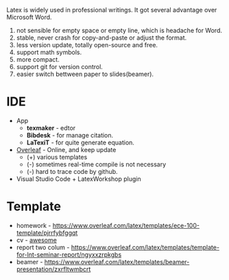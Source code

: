 Latex is widely used in professional writings. It got several advantage over Microsoft Word.        
1. not sensible for empty space or empty line, which is headache for Word.  
2. stable, never crash for copy-and-paste or adjust the format.
3. less version update, totally open-source and free.  
4. support math symbols.
5. more compact.  
6. support git for version control.
7. easier switch bettween paper to slides(beamer). 
# IDE
* App
    *  **texmaker** - edtor
    *  **Bibdesk** - for manage citation.
    * **LaTexiT** - for quite generate equation.
* [Overleaf](https://www.overleaf.com/) - Online, and keep update
    * (+) various templates 
    * (-) sometimes real-time compile is not necessary
    * (-) hard to trace code by github.
* Visual Studio Code + LatexWorkshop plugin
    

# Template
* homework - https://www.overleaf.com/latex/templates/ece-100-template/pjrrfybfggqt
* cv - [awesome](https://www.overleaf.com/latex/templates/awesome-cv/dfnvtnhzhhbm)
* report two colum - https://www.overleaf.com/latex/templates/template-for-lnt-seminar-report/ngyxxzrpkgbs
* beamer - https://www.overleaf.com/latex/templates/beamer-presentation/zxrfltwmbcrt